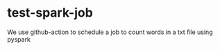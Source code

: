 # test-spark-job

We use github-action to schedule a job to count words in a txt file using pyspark 
